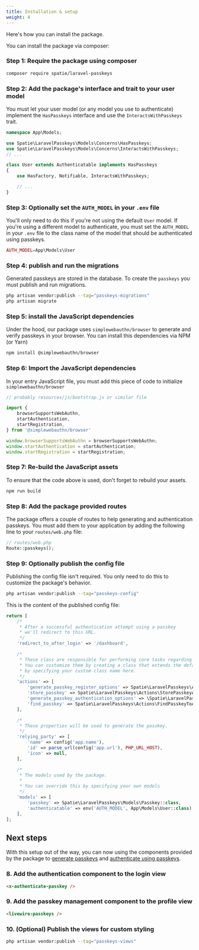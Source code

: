 ```yaml
---
title: Installation & setup
weight: 4
---
```


Here's how you can install the package.

You can install the package via composer:

### Step 1: Require the package using composer

```bash
composer require spatie/laravel-passkeys
```

### Step 2: Add the package's interface and trait to your user model

You must let your user model (or any model you use to authenticate) implement the `HasPasskeys` interface and use the  `InteractsWithPasskeys` trait.

```php
namespace App\Models;

use Spatie\LaravelPasskeys\Models\Concerns\HasPasskeys;
use Spatie\LaravelPasskeys\Models\Concerns\InteractsWithPasskeys;
// ...

class User extends Authenticatable implements HasPasskeys
{
    use HasFactory, Notifiable, InteractsWithPasskeys;

    // ... 
}
```

### Step 3: Optionally set the `AUTH_MODEL` in your `.env` file

You'll only need to do this if you're not using the default `User` model. If you're using a different model to authenticate, you must set the `AUTH_MODEL` in your `.env` file to the class name of the model that should be authenticated using passkeys.

```php
AUTH_MODEL=App\Models\User
```

### Step 4: publish and run the migrations

Generated passkeys are stored in the database. To create the `passkeys` you must publish and run migrations.

```bash
php artisan vendor:publish --tag="passkeys-migrations"
php artisan migrate
```

### Step 5: install the JavaScript dependencies

Under the hood, our package uses `simplewebauthn/browser` to generate and verify passkeys in your browser. You can install this dependencies via NPM (or Yarn)

```bash
npm install @simplewebauthn/browser
```

### Step 6: Import the JavaScript dependencies

In your entry JavaScript file, you must add this piece of code to initialize `simplewebauthn/browser`

```js
// probably resources/js/bootstrap.js or similar file

import {
    browserSupportsWebAuthn,
    startAuthentication,
    startRegistration,
} from '@simplewebauthn/browser'

window.browserSupportsWebAuthn = browserSupportsWebAuthn;
window.startAuthentication = startAuthentication;
window.startRegistration = startRegistration;
```

### Step 7: Re-build the JavaScript assets

To ensure that the code above is used, don't forget to rebuild your assets.

```bash
npm run build
```

### Step 8: Add the package provided routes

The package offers a couple of routes to help generating and authentication passkeys. You must add them to your application by adding the following line to your `routes/web.php` file:

```php
// routes/web.php
Route::passkeys();
```

### Step 9: Optionally publish the config file

Publishing the config file isn't required. You only need to do this to customize the package's behavior.

```bash
php artisan vendor:publish --tag="passkeys-config"
```

This is the content of the published config file:

```php
return [
    /*
     * After a successful authentication attempt using a passkey
     * we'll redirect to this URL.
     */
    'redirect_to_after_login' => '/dashboard',

    /*
     * These class are responsible for performing core tasks regarding passkeys.
     * You can customize them by creating a class that extends the default, and
     * by specifying your custom class name here.
     */
    'actions' => [
        'generate_passkey_register_options' => Spatie\LaravelPasskeys\Actions\GeneratePasskeyRegisterOptionsAction::class,
        'store_passkey' => Spatie\LaravelPasskeys\Actions\StorePasskeyAction::class,
        'generate_passkey_authentication_options' => \Spatie\LaravelPasskeys\Actions\GeneratePasskeyAuthenticationOptionsAction::class,
        'find_passkey' => Spatie\LaravelPasskeys\Actions\FindPasskeyToAuthenticateAction::class,
    ],

    /*
     * These properties will be used to generate the passkey.
     */
    'relying_party' => [
        'name' => config('app.name'),
        'id' => parse_url(config('app.url'), PHP_URL_HOST),
        'icon' => null,
    ],

    /*
     * The models used by the package.
     * 
     * You can override this by specifying your own models
     */
    'models' => [
        'passkey' => Spatie\LaravelPasskeys\Models\Passkey::class,
        'authenticatable' => env('AUTH_MODEL', App\Models\User::class),
    ],
];
```

## Next steps

With this setup out of the way, you can now using the components provided by the package to [generate passkeys](https://spatie.be/docs/laravel-passkeys/v1/basic-usage/generating-passkeys) and [authenticate using passkeys](https://spatie.be/docs/laravel-passkeys/v1/basic-usage/authenticating-using-passkeys).

### 8. Add the authentication component to the login view

```html
<x-authenticate-passkey />
```

### 9. Add the passkey management component to the profile view

```html
<livewire:passkeys />
```

### 10. (Optional) Publish the views for custom styling

```bash
php artisan vendor:publish --tag="passkeys-views"
```




